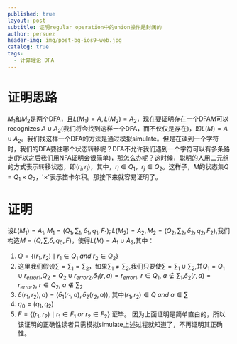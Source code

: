 ```yaml
---
published: true
layout: post
subtitle: 证明regular operation中的union操作是封闭的
author: persuez
header-img: img/post-bg-ios9-web.jpg
catalog: true
tags:
  - 计算理论 DFA
---
```

# 证明思路
$M_1$和$M_2$是两个DFA，且$L(M_1)=A,L(M_2)=A_2$，现在要证明存在一个DFA$M$可以recognizes $A \cup A_2$(我们将会找到这样一个DFA，而不仅仅是存在)，即$L(M)=A \cup A_2$。我们找这样一个DFA的方法是通过模拟simulate。但是在读到一个字符时，我们的DFA要往哪个状态转移呢？DFA不允许我们遇到一个字符可以有多条路走(所以之后我们用NFA证明会很简单)，那怎么办呢？这时候，聪明的人用二元组的方式表示转移状态，即$(r_i,r_j)$，其中，$r_i \in Q_1，r_j \in Q_2$。这样子，$M$的状态集$Q=Q_1 × Q_2$，'$×$'表示笛卡尔积。那接下来就容易证明了。
# 证明
设$L(M_1) = A_1, M_1 = (Q_1, \sum_1, \delta_1, q_1, F_1); L(M_2) = A_2, M_2 = (Q_2, \sum_2, \delta_2, q_2, F_2)$,我们构造$M = (Q, \sum, \delta, q_0, F)$，使得$L(M) = A_1 \cup A_2$,其中：
1. $Q = \lbrace (r_1, r_2) \mid r_1 \in Q_1\ and\ r_2 \in Q_2 \rbrace$
2. 这里我们假设$\sum = \sum_1 = \sum_2$，如果$\sum_1 \neq \sum_2$,我们只要使$\sum = \sum_1 \cup \sum_2$,并$Q_1 = Q_1 \cup r_{error1}$,$Q_2 = Q_2 \cup r_{error2}$,$\delta_1(r, a) = r_{error1}$, $r \in Q_1$, $a \notin \sum_1$,$\delta_2(r, a) = r_{error2}$, $r \in Q_2$, $a \notin \sum_2$
3. $\delta(r_1,r_2), a) = (\delta_1(r_1, a), \delta_2(r_2, a))$, 其中$(r_1, r_2) \in Q\ and\ a \in \sum$
4. $q_0 = (q_1, q_2)$
5. $F=\lbrace (r_1, r_2) \mid r_1 \in F_1\ or\ r_2 \in F_2 \rbrace$
证毕。
因为上面证明是简单直白的，所以该证明的正确性读者只需模拟simulate上述过程就知道了，不再证明其正确性。
